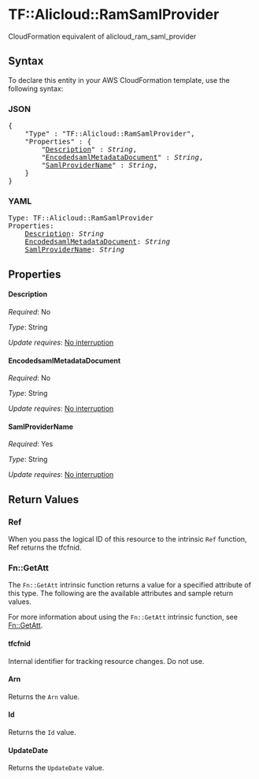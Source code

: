 # TF::Alicloud::RamSamlProvider

CloudFormation equivalent of alicloud_ram_saml_provider

## Syntax

To declare this entity in your AWS CloudFormation template, use the following syntax:

### JSON

<pre>
{
    "Type" : "TF::Alicloud::RamSamlProvider",
    "Properties" : {
        "<a href="#description" title="Description">Description</a>" : <i>String</i>,
        "<a href="#encodedsamlmetadatadocument" title="EncodedsamlMetadataDocument">EncodedsamlMetadataDocument</a>" : <i>String</i>,
        "<a href="#samlprovidername" title="SamlProviderName">SamlProviderName</a>" : <i>String</i>,
    }
}
</pre>

### YAML

<pre>
Type: TF::Alicloud::RamSamlProvider
Properties:
    <a href="#description" title="Description">Description</a>: <i>String</i>
    <a href="#encodedsamlmetadatadocument" title="EncodedsamlMetadataDocument">EncodedsamlMetadataDocument</a>: <i>String</i>
    <a href="#samlprovidername" title="SamlProviderName">SamlProviderName</a>: <i>String</i>
</pre>

## Properties

#### Description

_Required_: No

_Type_: String

_Update requires_: [No interruption](https://docs.aws.amazon.com/AWSCloudFormation/latest/UserGuide/using-cfn-updating-stacks-update-behaviors.html#update-no-interrupt)

#### EncodedsamlMetadataDocument

_Required_: No

_Type_: String

_Update requires_: [No interruption](https://docs.aws.amazon.com/AWSCloudFormation/latest/UserGuide/using-cfn-updating-stacks-update-behaviors.html#update-no-interrupt)

#### SamlProviderName

_Required_: Yes

_Type_: String

_Update requires_: [No interruption](https://docs.aws.amazon.com/AWSCloudFormation/latest/UserGuide/using-cfn-updating-stacks-update-behaviors.html#update-no-interrupt)

## Return Values

### Ref

When you pass the logical ID of this resource to the intrinsic `Ref` function, Ref returns the tfcfnid.

### Fn::GetAtt

The `Fn::GetAtt` intrinsic function returns a value for a specified attribute of this type. The following are the available attributes and sample return values.

For more information about using the `Fn::GetAtt` intrinsic function, see [Fn::GetAtt](https://docs.aws.amazon.com/AWSCloudFormation/latest/UserGuide/intrinsic-function-reference-getatt.html).

#### tfcfnid

Internal identifier for tracking resource changes. Do not use.

#### Arn

Returns the <code>Arn</code> value.

#### Id

Returns the <code>Id</code> value.

#### UpdateDate

Returns the <code>UpdateDate</code> value.

